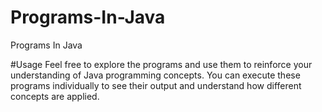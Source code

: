 # Programs-In-Java
Programs In Java 

#Usage
Feel free to explore the programs and use them to reinforce your understanding of Java programming concepts.
You can execute these programs individually to see their output and understand how different concepts are applied.

